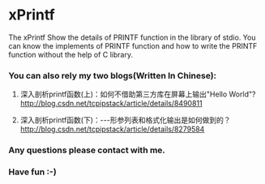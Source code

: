   xPrintf
=================================

The xPrintf Show the details of PRINTF function in the library of stdio. 
You can know the implements of PRINTF function and how to write the PRINTF function without 
the help of C library.   

### You can also rely my two blogs(Written In Chinese):  

1. 深入剖析printf函数(上)：如何不借助第三方库在屏幕上输出"Hello World"? 
  http://blog.csdn.net/tcpipstack/article/details/8490811  

2. 深入剖析printf函数(下)：---形参列表和格式化输出是如何做到的？
  http://blog.csdn.net/tcpipstack/article/details/8279584  
 

### Any questions please contact with me.  
### Have fun :-)
 
 
